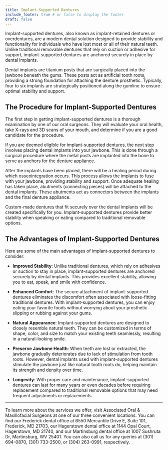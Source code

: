 ```yaml
---
title: Implant-Supported Dentures
include_footer: true # or false to display the footer
draft: false
---
```


Implant-supported dentures, also known as implant-retained dentures or overdentures, are a modern dental solution designed to provide stability and functionality for individuals who have lost most or all of their natural teeth. Unlike traditional removable dentures that rely on suction or adhesive for support, implant-supported dentures are anchored securely in place by dental implants.

Dental implants are titanium posts that are surgically placed into the jawbone beneath the gums. These posts act as artificial tooth roots, providing a strong foundation for attaching the denture prosthetic. Typically, four to six implants are strategically positioned along the gumline to ensure optimal stability and support.

## The Procedure for Implant-Supported Dentures

The first step in getting implant-supported dentures is a thorough examination by one of our oral surgeons. They will evaluate your oral health, take X-rays and 3D scans of your mouth, and determine if you are a good candidate for the procedure.

If you are deemed eligible for implant-supported dentures, the next step involves placing dental implants into your jawbone. This is done through a surgical procedure where the metal posts are implanted into the bone to serve as anchors for the denture appliance.

After the implants have been placed, there will be a healing period during which osseointegration occurs. This process allows the implants to fuse with your jawbone, providing stability and support. Once adequate healing has taken place, abutments (connecting pieces) will be attached to the dental implants. These abutments act as connectors between the implants and the final denture appliance.

Custom-made dentures that fit securely over the dental implants will be created specifically for you. Implant-supported dentures provide better stability when speaking or eating compared to traditional removable options.

## The Advantages of Implant-Supported Dentures

Here are some of the main advantages of implant-supported dentures to consider:

- **Improved Stability**: Unlike traditional dentures, which rely on adhesives or suction to stay in place, implant-supported dentures are anchored securely by dental implants. This provides excellent stability, allowing you to eat, speak, and smile with confidence.

- **Enhanced Comfort**: The secure attachment of implant-supported dentures eliminates the discomfort often associated with loose-fitting traditional dentures. With implant-supported dentures, you can enjoy eating your favorite foods without worrying about your prosthetic slipping or rubbing against your gums.

- **Natural Appearance**: Implant-supported dentures are designed to closely resemble natural teeth. They can be customized in terms of shape, color, and size to match your existing teeth seamlessly, resulting in a natural-looking smile.

- **Preserve Jawbone Health**: When teeth are lost or extracted, the jawbone gradually deteriorates due to lack of stimulation from tooth roots. However, dental implants used with implant-supported dentures stimulate the jawbone just like natural tooth roots do, helping maintain its strength and density over time.

- **Longevity**: With proper care and maintenance, implant-supported dentures can last for many years or even decades before requiring replacement compared to traditional removable options that may need frequent adjustments or replacements.

---

To learn more about the services we offer, visit Associated Oral & Maxillofacial Surgeons at one of our three convenient locations. You can find our Frederick dental office at 6550 Mercantile Drive E, Suite 101, Frederick, MD 21703, our Hagerstown dental office at 1144 Opal Court, Hagerstown, MD 21740, and our Martinsburg dental office at 1007 Sushruta Dr, Martinsburg, WV 25401. You can also call us for any queries at (301) 694-0870, (301) 733-2500, or (304) 263-0991, respectively.
